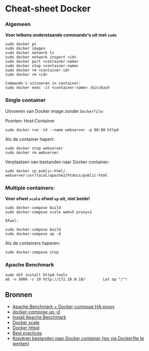 # Cheat-sheet Docker

### Algemeen
**Voer telkens onderstaande commando's uit met `sudo`**
```
sudo docker ps
sudo docker images
sudo docker network ls
sudo docker network inspect <id>
sudo docker port <container-name>
sudo docker stop <container-name>
sudo docker rm <container-id>
sudo docker rm <id>

Commando's uitvoeren in container:
sudo docker exec -it <container-name> /bin/bash
```

### Single container
Uitvoeren van Docker image zonder `Dockerfile`:

Poorten: Host:Container
```
sudo docker run -td --name webserver -p 80:80 httpd
```

Als de container hapert:
```
sudo docker stop webserver
sudo docker rm webserver
```

Verplaatsen van bestanden naar Docker container:
```
sudo docker cp public-html/. webserver:usr/local/apache2/htdocs/public-html
```


### Multiple containers:
**Voer ofwel `scale` ofwel `up` uit, niet beide!**

```
sudo docker-compose build
sudo docker-compose scale web=5 proxy=1

Ofwel:

sudo docker-compose build
sudo docker-compose up -d
```

Als de containers haperen:
```
sudo docker-compose stop
```

### Apache Benchmark
```
sudo dnf install httpd-tools
ab -n 5000 -c 10 http://172.16.0.10/        Let op "/"!
```


## Bronnen

- [Apache Benchmark + Docker-compose HA-proxy](https://blog.hypriot.com/post/docker-compose-nodejs-haproxy/)
- [docker-compose up -d](https://www.linux.com/learn/introduction-docker-compose-tool-multi-container-applications)
- [Install Apache Benchmark](https://serverfault.com/questions/514401/how-to-install-apache-benchmark-on-centos)
- [Docker scale](https://docs.docker.com/v17.09/compose/reference/scale/)
- [Docker httpd](https://hub.docker.com/_/httpd/)
- [Best practices](https://docs.docker.com/engine/userguide/eng-image/dockerfile_best-practices/#add-or-copy)
- [Kopiëren bestanden naar Docker container (ipv via Dockerfile te werken)](https://stackoverflow.com/questions/22907231/copying-files-from-host-to-docker-container)